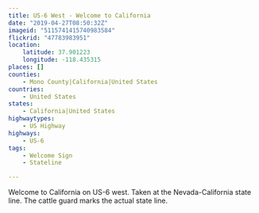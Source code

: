 ```yaml
---
title: US-6 West - Welcome to California
date: "2019-04-27T08:50:32Z"
imageid: "5115741415740983584"
flickrid: "47783983951"
location:
    latitude: 37.901223
    longitude: -118.435315
places: []
counties:
    - Mono County|California|United States
countries:
    - United States
states:
    - California|United States
highwaytypes:
    - US Highway
highways:
    - US-6
tags:
    - Welcome Sign
    - Stateline

---
```

Welcome to California on US-6 west.  Taken at the Nevada-California state line.  The cattle guard marks the actual state line.